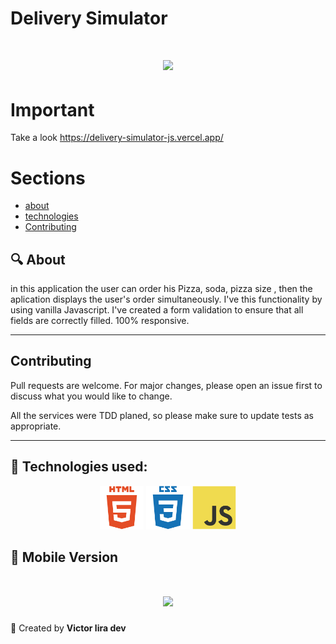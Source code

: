 # Delivery Simulator

<h1 align="center" >
    <img src="https://ik.imagekit.io/mcvhbcq4zu/delivery_yFPRTnSxn.gif">
</h1>

# Important

Take a look https://delivery-simulator-js.vercel.app/

# Sections

- [about](#-About)
- [technologies](#-technologies)
- [Contributing](#-Contributing)

## :mag:  About

in this application the user can order his Pizza, soda, pizza size , then the aplication displays the user's order simultaneously. I've this functionality by using vanilla Javascript. I've created a form validation to ensure that all fields are correctly filled. 100% responsive.

---

## Contributing

Pull requests are welcome. For major changes, please open an issue first to discuss what you would like to change.

All the services were TDD planed, so please make sure to update tests as appropriate.

---

## :rocket: Technologies used:
<p align="center">
<img src="https://github.com/devicons/devicon/blob/master/icons/html5/html5-plain-wordmark.svg" alt="html5"  width="70" height="70"/>
<img src="https://github.com/devicons/devicon/blob/master/icons/css3/css3-plain-wordmark.svg" alt="css3" width="70" height="70"/>
<img src="https://github.com/devicons/devicon/blob/master/icons/javascript/javascript-original.svg" alt="javascript" width="70" height="70"/>
</p>

## 📱 Mobile Version

<h1 align="center" >
    <img src="https://ik.imagekit.io/mcvhbcq4zu/deliveryMobile_tKvMmTVZ3.gif">
</h1>

👨 Created by **Victor lira dev**
